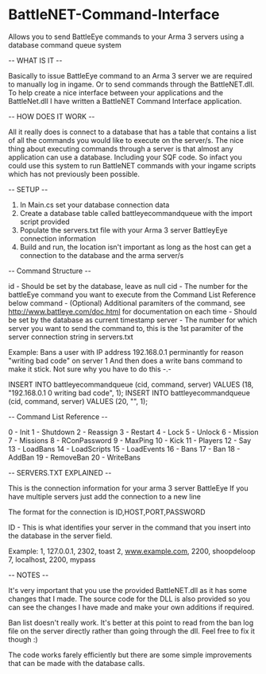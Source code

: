 # BattleNET-Command-Interface
Allows you to send BattleEye commands to your Arma 3 servers using a database command queue system

-- WHAT IS IT --

Basically to issue BattleEye command to an Arma 3 server we are required to manually log in ingame. Or to send commands through the BattleNET.dll. To help create a nice interface between your applications and the BattleNet.dll I have written a BattleNET Command Interface application.


-- HOW DOES IT WORK --

All it really does is connect to a database that has a table that contains a list of all the commands you would like to execute on the server/s. The nice thing about executing commands through a server is that almost any application can use a database. Including your SQF code. So infact you could use this system to run BattleNET commands with your ingame scripts which has not previously been possible.


-- SETUP --

1. In Main.cs set your database connection data
2. Create a database table called battleyecommandqueue with the import script provided
3. Populate the servers.txt file with your Arma 3 server BattleyEye connection information
4. Build and run, the location isn't important as long as the host can get a connection to the database and the arma server/s

-- Command Structure --

id - Should be set by the database, leave as null
cid - The number for the battleEye command you want to execute from the Command List Reference below
command - (Optional) Additional paramiters of the command, see http://www.battleye.com/doc.html for documentation on each time - Should be set by the database as current timestamp
server - The number for which server you want to send the command to, this is the 1st paramiter of the server connection string in servers.txt

Example:
Bans a user with IP address 192.168.0.1 perminantly for reason "writing bad code" on server 1
And then does a write bans command to make it stick. Not sure why you have to do this -.-

INSERT INTO battleyecommandqueue (cid, command, server) VALUES (18, "192.168.0.1 0 writing bad code", 1);
INSERT INTO battleyecommandqueue (cid, command, server) VALUES (20, "", 1);

-- Command List Reference --

0 - Init
1 - Shutdown
2 - Reassign
3 - Restart
4 - Lock
5 - Unlock
6 - Mission
7 - Missions
8 - RConPassword
9 - MaxPing
10 - Kick
11 - Players
12 - Say
13 - LoadBans
14 - LoadScripts
15 - LoadEvents
16 - Bans
17 - Ban
18 - AddBan
19 - RemoveBan
20 - WriteBans

-- SERVERS.TXT EXPLAINED --

This is the connection information for your arma 3 server BattleEye
If you have multiple servers just add the connection to a new line

The format for the connection is
ID,HOST,PORT,PASSWORD

ID - This is what identifies your server in the command that you insert into the database in the server field.

Example:
1, 127.0.0.1, 2302, toast
2, www.example.com, 2200, shoopdeloop
7, localhost, 2200, mypass

-- NOTES --

It's very important that you use the provided BattleNET.dll as it has some changes that I made.
The source code for the DLL is also provided so you can see the changes I have made and make your own additions if required.

Ban list doesn't really work. It's better at this point to read from the ban log file on the server directly rather than going through the dll. Feel free to fix it though :)

The code works farely efficiently but there are some simple improvements that can be made with the database calls.
